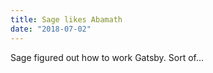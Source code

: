 ```yaml
---
title: Sage likes Abamath
date: "2018-07-02"
---
```


Sage figured out how to work Gatsby. Sort of...